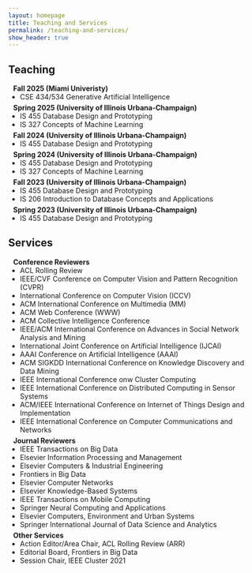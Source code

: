 ```yaml
---
layout: homepage
title: Teaching and Services
permalink: /teaching-and-services/
show_header: true
---
```


## Teaching
<h4 style="margin:0 10px 0;">Fall 2025 (Miami Univeristy)</h4>
<ul style="margin:0 0 5px;">
  <li><autocolor>CSE 434/534 Generative Artificial Intelligence</autocolor></li>
</ul>

<h4 style="margin:0 10px 0;">Spring 2025 (University of Illinois Urbana-Champaign)</h4>
<ul style="margin:0 0 5px;">
  <li><autocolor>IS 455 Database Design and Prototyping</autocolor></li>
  <li><autocolor>IS 327 Concepts of Machine Learning</autocolor></li>
</ul>

<h4 style="margin:0 10px 0;">Fall 2024 (University of Illinois Urbana-Champaign)</h4>
<ul style="margin:0 0 5px;">
  <li><autocolor>IS 455 Database Design and Prototyping</autocolor></li>
</ul>

<h4 style="margin:0 10px 0;">Spring 2024 (University of Illinois Urbana-Champaign)</h4>
<ul style="margin:0 0 5px;">
  <li><autocolor>IS 455 Database Design and Prototyping</autocolor></li>
  <li><autocolor>IS 327 Concepts of Machine Learning</autocolor></li>
</ul>

<h4 style="margin:0 10px 0;">Fall 2023 (University of Illinois Urbana-Champaign)</h4>
<ul style="margin:0 0 5px;">
  <li><autocolor>IS 455 Database Design and Prototyping</autocolor></li>
  <li><autocolor>IS 206 Introduction to Database Concepts and Applications</autocolor></li>
</ul>

<h4 style="margin:0 10px 0;">Spring 2023 (University of Illinois Urbana-Champaign)</h4>
<ul style="margin:0 0 20px;">
  <li><autocolor>IS 455 Database Design and Prototyping</autocolor></li>
</ul>

## Services

<h4 style="margin:0 10px 0;">Conference Reviewers</h4>
<ul style="margin:0 0 5px;">
 <li><autocolor>ACL Rolling Review </autocolor></li>
 <li><autocolor>IEEE/CVF Conference on Computer Vision and Pattern Recognition (CVPR)</autocolor></li>
 <li><autocolor>International Conference on Computer Vision (ICCV)</autocolor></li>
 <li><autocolor>ACM International Conference on Multimedia (MM)</autocolor></li>
 <li><autocolor>ACM Web Conference (WWW)</autocolor></li>
 <li><autocolor>ACM Collective Intelligence Conference</autocolor></li>
 <li><autocolor>IEEE/ACM International Conference on Advances in Social Network Analysis and Mining</autocolor></li>
 <li><autocolor>International Joint Conference on Artificial Intelligence (IJCAI)</autocolor></li>
 <li><autocolor>AAAI Conference on Artificial Intelligence (AAAI)</autocolor></li>
 <li><autocolor>ACM SIGKDD International Conference on Knowledge Discovery and Data Mining</autocolor></li>
 <li><autocolor>IEEE International Conference onw Cluster Computing</autocolor></li>
 <li><autocolor>IEEE International Conference on Distributed Computing in Sensor Systems</autocolor></li>
 <li><autocolor>ACM/IEEE International Conference on Internet of Things Design and Implementation</autocolor></li>
 <li><autocolor>IEEE International Conference on Computer Communications and Networks</autocolor></li>
</ul>

<h4 style="margin:0 10px 0;">Journal Reviewers</h4>
<ul style="margin:0 0 5px;">
  <li><autocolor>IEEE Transactions on Big Data</autocolor></li>
  <li><autocolor>Elsevier Information Processing and Management</autocolor></li>
  <li><autocolor>Elsevier Computers & Industrial Engineering</autocolor></li>
  <li><autocolor>Frontiers in Big Data</autocolor></li>
  <li><autocolor>Elsevier Computer Networks</autocolor></li>
  <li><autocolor>Elsevier Knowledge-Based Systems</autocolor></li>
  <li><autocolor>IEEE Transactions on Mobile Computing</autocolor></li>
  <li><autocolor>Springer Neural Computing and Applications</autocolor></li>
  <li><autocolor>Elsevier Computers, Environment and Urban Systems</autocolor></li>
  <li><autocolor>Springer International Journal of Data Science and Analytics</autocolor></li>
</ul>

<h4 style="margin:0 10px 0;">Other Services</h4>
<ul style="margin:0 0 20px;">
  <li><autocolor>Action Editor/Area Chair, ACL Rolling Review (ARR)</autocolor></li>
  <li><autocolor>Editorial Board, Frontiers in Big Data</autocolor></li>
  <li><autocolor>Session Chair, IEEE Cluster 2021</autocolor></li>
</ul>
